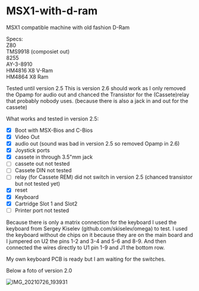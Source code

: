 # MSX1-with-d-ram
MSX1 compatible machine with old fashion D-Ram

Specs:  
Z80  
TMS9918 (composiet out)  
8255  
AY-3-8910  
HM4816 X8 V-Ram  
HM4864 X8 Ram  


Tested until version 2.5 
This is version 2.6 should work as I only removed the Opamp for audio out and chanced the Transistor for the (Cassete)relay that
probably nobody uses. (because there is also a jack in and out for the cassete)

What works and tested in version 2.5:
- [x] Boot with MSX-Bios and C-Bios 
- [x] Video Out
- [x] audio out (sound was bad in version 2.5 so removed Opamp in 2.6)
- [x] Joystick ports
- [x] cassete in through 3.5"mm jack
- [ ] cassete out not tested
- [ ] Cassete DIN not tested
- [ ] relay (for Cassete REM) did not switch in version 2.5 (chanced transistor but not tested yet)
- [x] reset
- [X] Keyboard 
- [X] Cartridge Slot 1 and Slot2
- [ ] Printer port not tested

Because there is only a matrix connection for the keyboard I used the keyboard from Sergey Kiselev (github.com/skiselev/omega) to test.
I used the keyboard without de chips on it because they are on the main board and I jumpered on U2 the pins 1-2 and 3-4 and 5-6 and 8-9.
And then connected the wires directly to U1 pin 1-9 and J1 the bottom row.

My own keyboard PCB is ready but I am waiting for the switches.


Below a foto of version 2.0 


![IMG_20210726_193931](https://user-images.githubusercontent.com/89305963/130328411-ba4a1808-e9c4-46c7-b1bb-16933eadda58.jpg)
